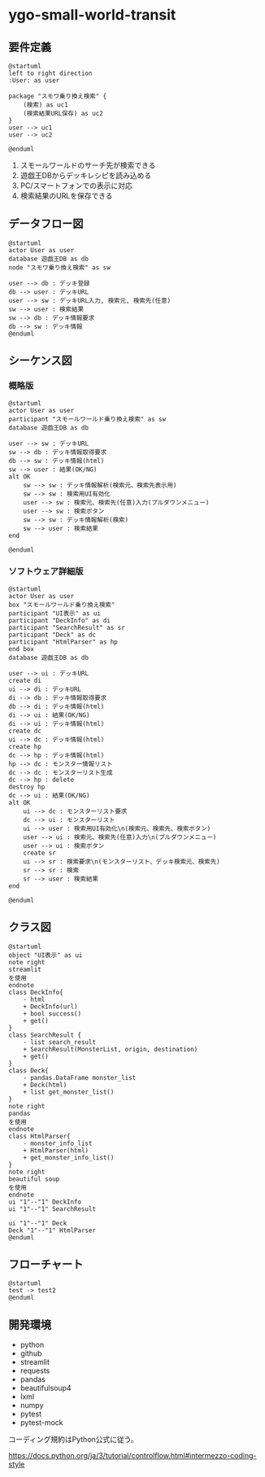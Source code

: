 # ygo-small-world-transit

## 要件定義

```plantuml
@startuml
left to right direction
:User: as user

package "スモワ乗り換え検索" {
    (検索) as uc1
    (検索結果URL保存) as uc2
}
user --> uc1
user --> uc2

@enduml
```

1. スモールワールドのサーチ先が検索できる
1. 遊戯王DBからデッキレシピを読み込める
1. PC/スマートフォンでの表示に対応
1. 検索結果のURLを保存できる

## データフロー図

```plantuml
@startuml
actor User as user
database 遊戯王DB as db
node "スモワ乗り換え検索" as sw

user --> db : デッキ登録
db --> user : デッキURL
user --> sw : デッキURL入力, 検索元, 検索先(任意)
sw --> user : 検索結果
sw --> db : デッキ情報要求
db --> sw : デッキ情報
@enduml
```

## シーケンス図

### 概略版

```plantuml
@startuml
actor User as user
participant "スモールワールド乗り換え検索" as sw
database 遊戯王DB as db

user --> sw : デッキURL
sw --> db : デッキ情報取得要求
db --> sw : デッキ情報(html)
sw --> user : 結果(OK/NG)
alt OK
    sw --> sw : デッキ情報解析(検索元、検索先表示用)
    sw --> sw : 検索用UI有効化
    user --> sw : 検索元、検索先(任意)入力(プルダウンメニュー)
    user --> sw : 検索ボタン
    sw --> sw : デッキ情報解析(検索)
    sw --> user : 検索結果
end

@enduml
```

### ソフトウェア詳細版

```plantuml
@startuml
actor User as user
box "スモールワールド乗り換え検索"
participant "UI表示" as ui
participant "DeckInfo" as di
participant "SearchResult" as sr
participant "Deck" as dc
participant "HtmlParser" as hp
end box
database 遊戯王DB as db

user --> ui : デッキURL
create di
ui --> di : デッキURL
di --> db : デッキ情報取得要求
db --> di : デッキ情報(html)
di --> ui : 結果(OK/NG)
di --> ui : デッキ情報(html)
create dc
ui --> dc : デッキ情報(html)
create hp
dc --> hp : デッキ情報(html)
hp --> dc : モンスター情報リスト
dc --> dc : モンスターリスト生成
dc --> hp : delete
destroy hp
dc --> ui : 結果(OK/NG)
alt OK
    ui --> dc : モンスターリスト要求
    dc --> ui : モンスターリスト
    ui --> user : 検索用UI有効化\n(検索元、検索先、検索ボタン)
    user --> ui : 検索元、検索先(任意)入力\n(プルダウンメニュー)
    user --> ui : 検索ボタン
    create sr
    ui --> sr : 検索要求\n(モンスターリスト、デッキ検索元、検索先)
    sr --> sr : 検索
    sr --> user : 検索結果
end

@enduml
```

## クラス図

```plantuml
@startuml
object "UI表示" as ui
note right
streamlit
を使用
endnote
class DeckInfo{
    - html
    + DeckInfo(url)
    + bool success()
    + get()
}
class SearchResult {
    - list search_result
    + SearchResult(MonsterList, origin, destination)
    + get()
}
class Deck{
    - pandas.DataFrame monster_list
    + Deck(html)
    + list get_monster_list()
}
note right
pandas
を使用
endnote
class HtmlParser{
    - monster_info_list
    + HtmlParser(html)
    + get_monster_info_list()
}
note right
beautiful soup
を使用
endnote
ui "1"--"1" DeckInfo
ui "1"--"1" SearchResult

ui "1"--"1" Deck
Deck "1"--"1" HtmlParser
@enduml
```

## フローチャート

```plantuml
@startuml
test -> test2
@enduml
```

## 開発環境

* python
* github
* streamlit
* requests
* pandas
* beautifulsoup4
* lxml
* numpy
* pytest
* pytest-mock

コーディング規約はPython公式に従う。

https://docs.python.org/ja/3/tutorial/controlflow.html#intermezzo-coding-style
